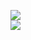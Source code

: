 [![](https://img.shields.io/badge/Made%20With-Github%20Spray-lightgrey.svg?style=for-the-badge&logo=github)](https://github.com/Annihil/github-spray#3406)  
[![](https://i.imgur.com/2DrTn0Z.gif)](https://github.com/Annihil/github-spray)